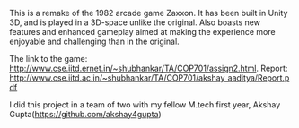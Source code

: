 This is a remake of the 1982 arcade game Zaxxon. It has been built in Unity 3D, and is played in a 3D-space unlike the original. Also boasts new features and enhanced gameplay aimed at making the experience more enjoyable and challenging than in the original. 

The link to the game: http://www.cse.iitd.ernet.in/~shubhankar/TA/COP701/assign2.html.
Report: http://www.cse.iitd.ac.in/~shubhankar/TA/COP701/akshay_aaditya/Report.pdf

I did this project in a team of two with my fellow M.tech first year, Akshay Gupta(https://github.com/akshay4gupta)

